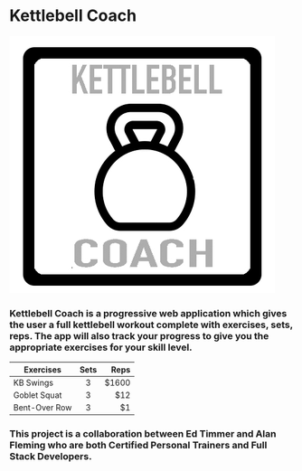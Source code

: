 # Kettlebell Coach
![Logo](kettlebellLogo.jpg)

### Kettlebell Coach is a progressive web application which gives the user a full kettlebell workout complete with exercises, sets, reps. The app will also track your progress to give you the appropriate exercises for your skill level.

| Exercises     | Sets     | Reps  |
| ------------- |:--------:| -----:|
| KB Swings     | 3        | $1600 |
| Goblet Squat  | 3        |   $12 |
| Bent-Over Row | 3        |    $1 |


### This project is a collaboration between Ed Timmer and Alan Fleming who are both Certified Personal Trainers and Full Stack Developers. 
